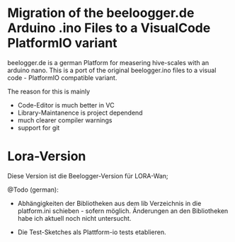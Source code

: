 # Migration of the beeloogger.de Arduino .ino Files to a VisualCode PlatformIO variant

beelogger.de is a german Platform for measering hive-scales with an arduino nano. This is a port of the original beelogger.ino files to a visual code - PlatformIO compatible variant. 

The reason for this is mainly 
- Code-Editor is much better in VC
- Library-Maintanence is project dependend 
- much clearer compiler warnings
- support for git 

# Lora-Version
Diese Version ist die Beelogger-Version für LORA-Wan;

@Todo (german):
- Abhängigkeiten der Bibliotheken aus dem lib Verzeichnis in die platform.ini schieben - sofern möglich. Änderungen an den Bibliotheken habe ich aktuell noch nicht untersucht.

- Die Test-Sketches als Plattform-io tests etablieren.


